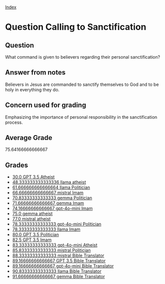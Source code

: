 
[Index](../../index.md)
# Question Calling to Sanctification
## Question
What command is given to believers regarding their personal sanctification?

## Answer from notes
Believers in Jesus are commanded to sanctify themselves to God and to be holy in everything they do.

## Concern used for grading
Emphasizing the importance of personal responsibility in the sanctification process.

## Average Grade
75.64166666666667

## Grades
 * [30.0 GPT 3.5 Atheist](../answers/GPT_3.5_Atheist/Calling_to_Sanctification.md)
 * [48.333333333333336 llama atheist](../answers/llama_atheist/Calling_to_Sanctification.md)
 * [61.666666666666664 llama Politician](../answers/llama_Politician/Calling_to_Sanctification.md)
 * [66.66666666666667 mistral Imam](../answers/mistral_Imam/Calling_to_Sanctification.md)
 * [70.83333333333333 gemma Politician](../answers/gemma_Politician/Calling_to_Sanctification.md)
 * [71.66666666666667 gemma Imam](../answers/gemma_Imam/Calling_to_Sanctification.md)
 * [74.16666666666667 gpt-4o-mini Imam](../answers/gpt-4o-mini_Imam/Calling_to_Sanctification.md)
 * [75.0 gemma atheist](../answers/gemma_atheist/Calling_to_Sanctification.md)
 * [77.0 mistral atheist](../answers/mistral_atheist/Calling_to_Sanctification.md)
 * [78.33333333333333 gpt-4o-mini Politician](../answers/gpt-4o-mini_Politician/Calling_to_Sanctification.md)
 * [78.33333333333333 llama Imam](../answers/llama_Imam/Calling_to_Sanctification.md)
 * [80.0 GPT 3.5 Politician](../answers/GPT_3.5_Politician/Calling_to_Sanctification.md)
 * [82.5 GPT 3.5 Imam](../answers/GPT_3.5_Imam/Calling_to_Sanctification.md)
 * [83.33333333333333 gpt-4o-mini Atheist](../answers/gpt-4o-mini_Atheist/Calling_to_Sanctification.md)
 * [85.83333333333333 mistral Politician](../answers/mistral_Politician/Calling_to_Sanctification.md)
 * [88.33333333333333 mistral Bible Translator](../answers/mistral_Bible_Translator/Calling_to_Sanctification.md)
 * [89.16666666666667 GPT 3.5 Bible Translator](../answers/GPT_3.5_Bible_Translator/Calling_to_Sanctification.md)
 * [89.16666666666667 gpt-4o-mini Bible Translator](../answers/gpt-4o-mini_Bible_Translator/Calling_to_Sanctification.md)
 * [90.83333333333333 llama Bible Translator](../answers/llama_Bible_Translator/Calling_to_Sanctification.md)
 * [91.66666666666667 gemma Bible Translator](../answers/gemma_Bible_Translator/Calling_to_Sanctification.md)
